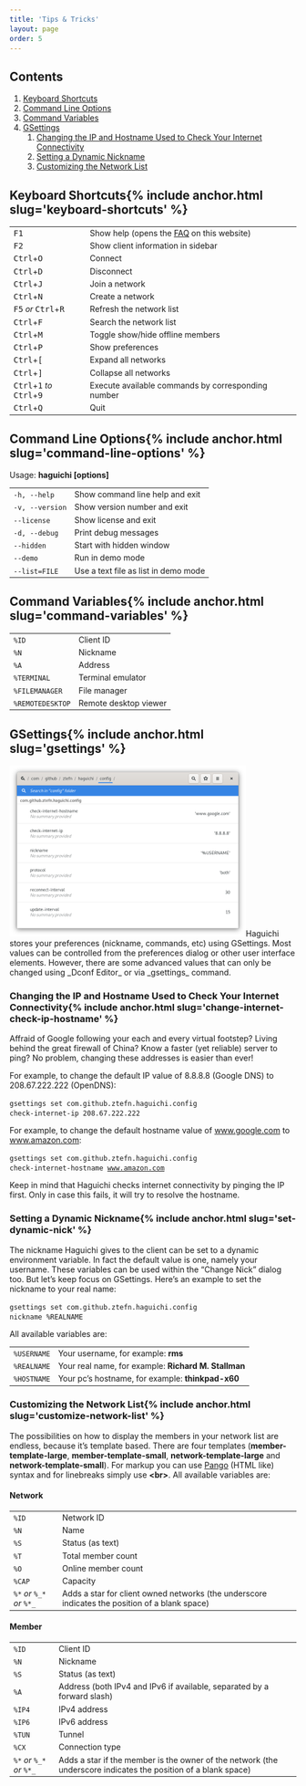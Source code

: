 ```yaml
---
title: 'Tips & Tricks'
layout: page
order: 5
---
```

## Contents

  1. [Keyboard Shortcuts](#keyboard-shortcuts)
  2. [Command Line Options](#command-line-options)
  3. [Command Variables](#command-variables)
  4. [GSettings](#gsettings) 
      1. [Changing the IP and Hostname Used to Check Your Internet Connectivity](#change-internet-check-ip-hostname)
      2. [Setting a Dynamic Nickname](#set-dynamic-nick)
      3. [Customizing the Network List](#customize-network-list)


<h2 id="keyboard-shortcuts">Keyboard Shortcuts{% include anchor.html slug='keyboard-shortcuts' %}</h2>
<table>
  <tr>
    <td>
      <kbd>F1</kbd>
    </td>
    <td>
      Show help (opens the <a href="/faq/">FAQ</a> on this website)
    </td>
  </tr>
  <tr>
    <td>
      <kbd>F2</kbd>
    </td>
    <td>
      Show client information in sidebar
    </td>
  </tr>
  <tr>
    <td>
      <kbd>Ctrl</kbd>+<kbd>O</kbd>
    </td>
    <td>
      Connect
    </td>
  </tr>
  <tr>
    <td>
      <kbd>Ctrl</kbd>+<kbd>D</kbd>
    </td>
    <td>
      Disconnect
    </td>
  </tr>
  <tr>
    <td>
      <kbd>Ctrl</kbd>+<kbd>J</kbd>
    </td>
    <td>
      Join a network
    </td>
  </tr>
  <tr>
    <td>
      <kbd>Ctrl</kbd>+<kbd>N</kbd>
    </td>
    <td>
      Create a network
    </td>
  </tr>
  <tr>
    <td>
      <kbd>F5</kbd> <em>or</em> <span style="white-space: nowrap;"><kbd>Ctrl</kbd>+<kbd>R</kbd></span>
    </td>
    <td>
      Refresh the network list
    </td>
  </tr>
  <tr>
    <td>
      <kbd>Ctrl</kbd>+<kbd>F</kbd>
    </td>
    <td>
      Search the network list
    </td>
  </tr>
  <tr>
    <td>
      <kbd>Ctrl</kbd>+<kbd>M</kbd>
    </td>
    <td>
      Toggle show/hide offline members
    </td>
  </tr>
  <tr>
    <td>
      <kbd>Ctrl</kbd>+<kbd>P</kbd>
    </td>
    <td>
      Show preferences
    </td>
  </tr>
  <tr>
    <td>
      <kbd>Ctrl</kbd>+<kbd>[</kbd>
    </td>
    <td>
      Expand all networks
    </td>
  </tr>
  <tr>
    <td>
      <kbd>Ctrl</kbd>+<kbd>]</kbd>
    </td>
    <td>
      Collapse all networks
    </td>
  </tr>
  <tr>
    <td>
      <kbd>Ctrl</kbd>+<kbd>1</kbd> <em>to</em> <kbd>Ctrl</kbd>+<kbd>9</kbd>
    </td>
    <td>
      Execute available commands by corresponding number
    </td>
  </tr>
  <tr>
    <td>
      <kbd>Ctrl</kbd>+<kbd>Q</kbd>
    </td>
    <td>
      Quit
    </td>
  </tr>
</table>

<h2 id="command-line-options">Command Line Options{% include anchor.html slug='command-line-options' %}</h2>
<p>Usage: <b>haguichi [options]</b></p>
<table>
  <tr>
    <td>
      <code>-h, --help</code>
    </td>
    <td>
      Show command line help and exit
    </td>
  </tr>
  <tr>
    <td>
      <code>-v, --version</code>
    </td>
    <td>
      Show version number and exit
    </td>
  </tr>
  <tr>
    <td>
      <code>--license</code>
    </td>
    <td>
      Show license and exit
    </td>
  </tr>
  <tr>
    <td>
      <code>-d, --debug</code>
    </td>
    <td>
      Print debug messages
    </td>
  </tr>
  <tr>
    <td>
      <code>--hidden</code>
    </td>
    <td>
      Start with hidden window
    </td>
  </tr>
  <tr>
    <td>
      <code>--demo</code>
    </td>
    <td>
      Run in demo mode
    </td>
  </tr>
  <tr>
    <td>
      <code>--list=FILE</code>
    </td>
    <td>
      Use a text file as list in demo mode
    </td>
  </tr>
</table>

<h2 id="command-variables">Command Variables{% include anchor.html slug='command-variables' %}</h2>
<table>
  <tr>
    <td>
      <code>%ID</code>
    </td>
    <td>
      Client ID
    </td>
  </tr>
  <tr>
    <td>
      <code>%N</code>
    </td>
    <td>
      Nickname
    </td>
  </tr>
  <tr>
    <td>
      <code>%A</code>
    </td>
    <td>
      Address
    </td>
  </tr>
  <tr>
    <td>
      <code>%TERMINAL</code>
    </td>
    <td>
      Terminal emulator
    </td>
  </tr>
  <tr>
    <td>
      <code>%FILEMANAGER</code>
    </td>
    <td>
      File manager
    </td>
  </tr>
  <tr>
    <td>
      <code>%REMOTEDESKTOP</code>
    </td>
    <td>
      Remote desktop viewer
    </td>
  </tr>
</table>

<h2 id="gsettings">GSettings{% include anchor.html slug='gsettings' %}</h2>
<img class="alignright" src="/resources/dconf-editor.png" alt="Dconf Editor" width="415" height="300" />Haguichi stores your preferences (nickname, commands, etc) using GSettings. Most values can be controlled from the preferences dialog or other user interface elements. However, there are some advanced values that can only be changed using _Dconf Editor_ or via _gsettings_ command.

<h3 id="change-internet-check-ip-hostname">Changing the IP and Hostname Used to Check Your Internet Connectivity{% include anchor.html slug='change-internet-check-ip-hostname' %}</h3>
Affraid of Google following your each and every virtual footstep? Living behind the great firewall of China? Know a faster (yet reliable) server to ping? No problem, changing these addresses is easier than ever!

For example, to change the default IP value of 8.8.8.8 (Google DNS) to 208.67.222.222 (OpenDNS):
  
<code class="user">gsettings set com.github.ztefn.haguichi.config check-internet-ip 208.67.222.222</code>

For example, to change the default hostname value of www.google.com to www.amazon.com:
  
<code class="user">gsettings set com.github.ztefn.haguichi.config check-internet-hostname www.amazon.com</code>

Keep in mind that Haguichi checks internet connectivity by pinging the IP first. Only in case this fails, it will try to resolve the hostname.

<h3 id="set-dynamic-nick">Setting a Dynamic Nickname{% include anchor.html slug='set-dynamic-nick' %}</h3>
The nickname Haguichi gives to the client can be set to a dynamic environment variable. In fact the default value is one, namely your username. These variables can be used within the &#8220;Change Nick&#8221; dialog too. But let&#8217;s keep focus on GSettings. Here&#8217;s an example to set the nickname to your real name:
  
<code class="user">gsettings set com.github.ztefn.haguichi.config nickname %REALNAME</code>

All available variables are:

<table>
  <tr>
    <td>
      <code>%USERNAME</code>
    </td>
    <td>
      Your username, for example: <b>rms</b>
    </td>
  </tr>
  <tr>
    <td>
      <code>%REALNAME</code>
    </td>
    <td>
      Your real name, for example: <b>Richard M. Stallman</b>
    </td>
  </tr>
  <tr>
    <td>
      <code>%HOSTNAME</code>
    </td>
    <td>
      Your pc&#8217;s hostname, for example: <b>thinkpad-x60</b>
    </td>
  </tr>
</table>

<h3 id="customize-network-list">Customizing the Network List{% include anchor.html slug='customize-network-list' %}</h3>
The possibilities on how to display the members in your network list are endless, because it’s template based. There are four templates (<b>member-template-large</b>, <b>member-template-small</b>, <b>network-template-large</b> and <b>network-template-small</b>). For markup you can use <a href="https://developer.gnome.org/pango/stable/pango-Markup.html" target="_blank">Pango</a> (HTML like) syntax and for linebreaks simply use <strong>&lt;br&gt;</strong>. All available variables are:

#### Network

<table>
  <tr>
    <td>
      <code>%ID</code>
    </td>
    <td>
      Network ID
    </td>
  </tr>
  <tr>
    <td>
      <code>%N</code>
    </td>
    <td>
      Name
    </td>
  </tr>
  <tr>
    <td>
      <code>%S</code>
    </td>
    <td>
      Status (as text)
    </td>
  </tr>
  <tr>
    <td>
      <code>%T</code>
    </td>
    <td>
      Total member count
    </td>
  </tr>
  <tr>
    <td>
      <code>%O</code>
    </td>
    <td>
      Online member count
    </td>
  </tr>
  <tr>
    <td>
      <code>%CAP</code>
    </td>
    <td>
      Capacity
    </td>
  </tr>
  <tr>
    <td>
      <code>%*</code> <em>or</em> <code>%_*</code> <em>or</em> <code>%*_</code>
    </td>
    <td>
      Adds a star for client owned networks (the underscore indicates the position of a blank space)
    </td>
  </tr>
</table>

#### Member

<table>
  <tr>
    <td>
      <code>%ID</code>
    </td>
    <td>
      Client ID
    </td>
  </tr>
  <tr>
    <td>
      <code>%N</code>
    </td>
    <td>
      Nickname
    </td>
  </tr>
  <tr>
    <td>
      <code>%S</code>
    </td>
    <td>
      Status (as text)
    </td>
  </tr>
  <tr>
    <td>
      <code>%A</code>
    </td>
    <td>
      Address (both IPv4 and IPv6 if available, separated by a forward slash)
    </td>
  </tr>
  <tr>
    <td>
      <code>%IP4</code>
    </td>
    <td>
      IPv4 address
    </td>
  </tr>
  <tr>
    <td>
      <code>%IP6</code>
    </td>
    <td>
      IPv6 address
    </td>
  </tr>
  <tr>
    <td>
      <code>%TUN</code>
    </td>
    <td>
      Tunnel
    </td>
  </tr>
  <tr>
    <td>
      <code>%CX</code>
    </td>
    <td>
      Connection type
    </td>
  </tr>
  <tr>
    <td>
      <code>%*</code> <em>or</em> <code>%_*</code> <em>or</em> <code>%*_</code>
    </td>
    <td>
      Adds a star if the member is the owner of the network (the underscore indicates the position of a blank space)
    </td>
  </tr>
</table>
